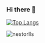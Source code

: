 ### Hi there 👋

<!--
**nestorlls/nestorlls** is a ✨ _special_ ✨ repository because its `README.md` (this file) appears on your GitHub profile.

Here are some ideas to get you started:

- 🔭 I’m currently working on ...
- 🌱 I’m currently learning ...
- 👯 I’m looking to collaborate on ...
- 🤔 I’m looking for help with ...
- 💬 Ask me about ...
- 📫 How to reach me: ...
- 😄 Pronouns: ...
- ⚡ Fun fact: ...


-->
[![Top Langs](https://github-readme-stats.vercel.app/api/top-langs/?username=nestorlls&layout=compact)](https://github.com/nestorlls/github-readme-stats)

<p><img align="center" src="https://github-readme-streak-stats.herokuapp.com/?user=nestorlls&" alt="nestorlls" /></p>
